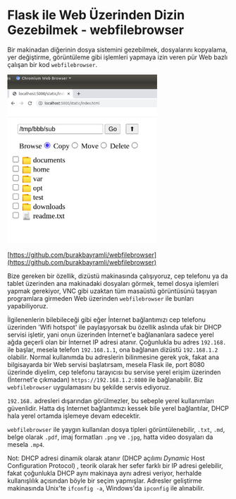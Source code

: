 # Flask ile Web Üzerinden Dizin Gezebilmek - webfilebrowser

Bir makinadan diğerinin dosya sistemini gezebilmek, dosyalarını
kopyalama, yer değiştirme, görüntüleme gibi işlemleri yapmaya izin
veren pür Web bazlı çalışan bir kod `webfilebrowser`. 

<img width='340' src='https://github.com/burakbayramli/webfilebrowser/raw/main/webfilebrowser.png'/> 

[https://github.com/burakbayramli/webfilebrowser](https://github.com/burakbayramli/webfilebrowser)

Bize gereken bir özellik, dizüstü makinasında çalışıyoruz, cep
telefonu ya da tablet üzerinden ana makinadaki dosyaları görmek, temel
dosya işlemleri yapmak gerekiyor, VNC gibi uzaktan tüm masaüstü
görüntüsünü taşıyan programlara girmeden Web üzerinden
`webfilebrowser` ile bunları yapabiliyoruz.

İlgilenenlerin bilebileceği gibi eğer İnternet bağlantımızı cep
telefonu üzerinden 'Wifi hotspot' ile paylaşıyorsak bu özellik aslında
ufak bir DHCP servisi işletir, yani onun üzerinden İnternet'e
bağlananlara sadece yerel ağda geçerli olan bir İnternet IP adresi
atanır. Çoğunlukla bu adres `192.168.` ile başlar, mesela telefon
`192.168.1.1`, ona bağlanan dizüstü `192.168.1.2` olabilir. Normal
kullanımda bu adreslerin bilinmesine gerek yok, fakat ana bilgisayarda
bir Web servisi başlatırsam, mesela Flask ile, port 8080 üzerinde
diyelim, cep telefonu tarayıcısı bu servise yerel erişim üzerinden
(İnternet'e çıkmadan) `https://192.168.1.2:8080` ile bağlanabilir. Biz
`webfilebrowser` uygulamasını bu şekilde servis ediyoruz.

`192.168.` adresleri dışarından görülmezler, bu sebeple yerel
kullanımları güvenlidir.  Hatta dış Internet bağlantımızı kessek bile
yerel bağlantılar, DHCP hala yerel ortamda işlemeye devam edecektir.

`webfilebrowser` ile yaygın kullanılan dosya tipleri görüntülenebilir,
`.txt`, `.md`, belge olarak `.pdf`, imaj formatları `.png` ve `.jpg`,
hatta video dosyaları da mesela `.mp4`.

Not: DHCP adresi dinamik olarak atanır (DHCP açılımı *Dynamic* Host
Configuration Protocol) , teorik olarak her sefer farklı bir IP adresi
gelebilir, fakat çoğunlukla DHCP aynı makinaya aynı adresi veriyor,
herhalde kullanışlılık açısından böyle bir seçim yapmışlar. Adresler
geliştirme makinasında Unix'te `ifconfig -a`, Windows'da `ipconfig`
ile alınabilir.

